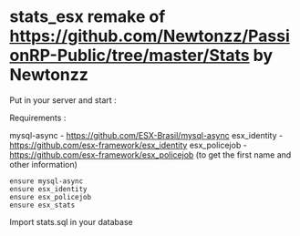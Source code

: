 # stats_esx remake of https://github.com/Newtonzz/PassionRP-Public/tree/master/Stats by Newtonzz

Put in your server and start :

Requirements :

mysql-async - https://github.com/ESX-Brasil/mysql-async
esx_identity - https://github.com/esx-framework/esx_identity
esx_policejob - https://github.com/esx-framework/esx_policejob (to get the first name and other information)

```
ensure mysql-async
ensure esx_identity
ensure esx_policejob
ensure esx_stats
```

Import stats.sql in your database
